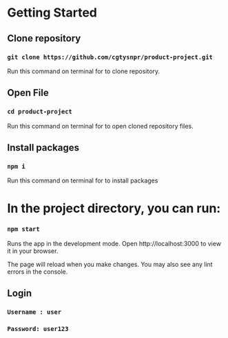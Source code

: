 # Getting Started

## Clone repository

### `git clone https://github.com/cgtysnpr/product-project.git`

Run this command on terminal for to clone repository.

## Open File

### `cd product-project`

Run this command on terminal for to open cloned repository files.

## Install packages

### `npm i`

Run this command on terminal for to install packages

# In the project directory, you can run:

### `npm start`

Runs the app in the development mode.
Open http://localhost:3000 to view it in your browser.

The page will reload when you make changes.
You may also see any lint errors in the console.

## Login

### `Username : user`

### `Password: user123`
